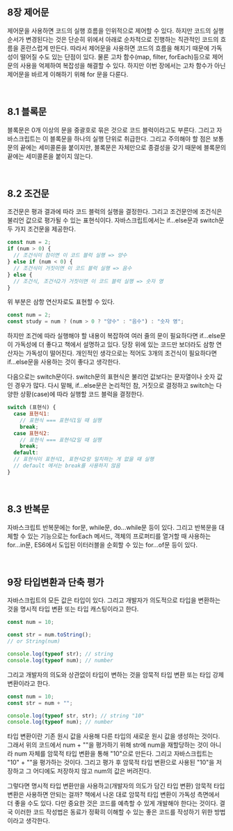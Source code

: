 ## 8장 제어문

제어문을 사용하면 코드의 실행 흐름을 인위적으로 제어할 수 있다. 하지만 코드의 실행 순서가 변경된다는 것은 단순히 위에서 아래로 순차적으로 진행하는 직관적인 코드의 흐름을 혼란스럽게 만든다. 따라서 제어문을 사용하면 코드의 흐름을 해치기 때문에 가독성이 떨어질 수도 있는 단점이 있다. 물론 고차 함수(map, filter, forEach)등으로 제어문의 사용을 억제하여 복잡성을 해결할 수 있다. 하지만 이번 장에서는 고차 함수가 아닌 제어문을 바르게 이해하기 위해 for 문을 다룬다.

<br />

## 8.1 블록문

블록문은 0개 이상의 문을 중괄호로 묶은 것으로 코드 블럭이라고도 부른다. 그리고 자바스크립트는 이 블록문을 하나의 실행 단위로 취급한다. 그리고 주의해야 할 점은 보통 문의 끝에는 세미콜론을 붙이지만, 블록문은 자체만으로 종결성을 갖기 때문에 블록문의 끝에는 세미콜론을 붙이지 않는다.

<br />

## 8.2 조건문

조건문은 평과 결과에 따라 코드 블럭의 실행을 결정한다. 그리고 조건문안에 조건식은 불리언 값으로 평가될 수 있는 표현식이다. 자바스크립트에서는 if...else문과 switch문 두 가지 조건문을 제공한다.

```js
const num = 2;
if (num > 0) {
  // 조건식이 참이면 이 코드 블럭 실행 => 양수
} else if (num < 0) {
  // 조건식이 거짓이면 이 코드 블럭 실행 => 음수
} else {
  // 조건식, 조건식2가 거짓이면 이 코드 블럭 실행 => 숫자 영
}
```

위 부분은 삼항 연산자로도 표현할 수 있다.

```js
const num = 2;
const study = num ? (num > 0 ? "양수" : "음수") : "숫자 영";
```

하지만 조건에 따라 실행해야 할 내용이 복잡하여 여러 줄의 문이 필요하다면 if...else문이 가독성에 더 좋다고 책에서 설명하고 있다. 당장 위에 있는 코드만 보더라도 삼항 연산자는 가독성이 떨어진다. 개인적인 생각으로는 적어도 3개의 조건식이 필요하다면 if...else문을 사용하는 것이 좋다고 생각한다.

다음으로는 switch문이다. switch문의 표현식은 불리언 값보다는 문자열이나 숫자 값인 경우가 많다. 다시 말해, if...else문은 논리적인 참, 거짓으로 결정하고 switch는 다양한 상황(case)에 따라 실행할 코드 블럭을 결정한다.

```js
switch (표현식) {
  case 표현식1:
    // 표현식 === 표현식1일 때 실행
    break;
  case 표현식2:
    // 표현식 === 표현식2일 때 실행
    break;
  default:
  // 표현식이 표현식1, 표현식2랑 일치하는 게 없을 때 실행
  // default 에서는 break를 사용하지 않음
}
```

<br />

## 8.3 반복문

자바스크립트 반복문에는 for문, while문, do...while문 등이 있다. 그리고 반복문을 대체할 수 있는 기능으로는 forEach 메서드, 객체의 프로퍼티를 열거할 때 사용하는 for...in문, ES6에서 도입된 이터러블을 순회할 수 있는 for...of문 등이 있다.

<br />

## 9장 타입변환과 단축 평가

자바스크립트의 모든 값은 타입이 있다. 그리고 개발자가 의도적으로 타입을 변환하는 것을 명시적 타입 변환 또는 타입 캐스팅이라고 한다.

```js
const num = 10;

const str = num.toString();
// or String(num)

console.log(typeof str); // string
console.log(typeof num); // number
```

그리고 개발자의 의도와 상관없이 타입이 변하는 것을 암묵적 타입 변환 또는 타입 강제 변환이라고 한다.

```js
const num = 10;
const str = num + "";

console.log(typeof str, str); // string "10"
console.log(typeof num); // number
```

타입 변환이란 기존 원시 값을 사용해 다른 타입의 새로운 원시 값을 생성하는 것이다. 그래서 위의 코드에서 num + ""을 평가하기 위해 str에 num을 재할당하는 것이 아니라 num 자체를 암묵적 타입 변환을 통해 "10"으로 만든다. 그리고 자바스크립트는 "10" + ""을 평가하는 것이다. 그리고 평가 후 암묵적 타입 변환으로 사용된 "10"을 저장하고 그 어디에도 저장하지 않고 num의 값은 버려진다.

그렇다면 명시적 타입 변환만을 사용하고(개발자의 의도가 담긴 타입 변환) 암묵적 타입 변환은 사용하면 안되는 걸까? 책에서 나온 대로 암묵적 타입 변환이 가독성 측면에서 더 좋을 수도 있다. 다만 중요한 것은 코드를 예측할 수 있게 개발해야 한다는 것이다. 결국 이러한 코드 작성법은 동료가 정확히 이해할 수 있는 좋은 코드를 작성하기 위한 방법이라고 생각한다.
